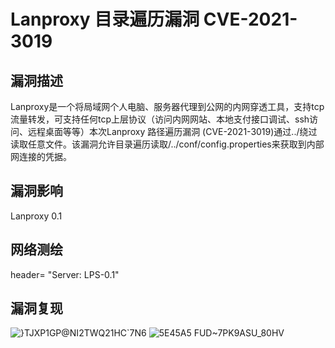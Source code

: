 # Lanproxy 目录遍历漏洞 CVE-2021-3019

## 漏洞描述

Lanproxy是一个将局域网个人电脑、服务器代理到公网的内网穿透工具，支持tcp流量转发，可支持任何tcp上层协议（访问内网网站、本地支付接口调试、ssh访问、远程桌面等等）本次Lanproxy 路径遍历漏洞 (CVE-2021-3019)通过../绕过读取任意文件。该漏洞允许目录遍历读取/../conf/config.properties来获取到内部网连接的凭据。

## 漏洞影响

Lanproxy 0.1

## 网络测绘

header= "Server: LPS-0.1"

## 漏洞复现

![}TJXP1GP@NI2TWQ21HC`7N6](https://github.com/a1665454764/CVE-2021-3019/assets/143511005/1804d8e9-5a17-4de0-90ae-7a7acf1e8364)
![5E45A5 FUD~7PK9ASU_80HV](https://github.com/a1665454764/CVE-2021-3019/assets/143511005/98b80153-c27b-4777-b558-dc861c34efbd)
